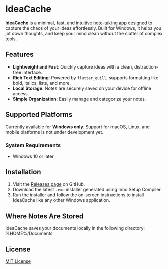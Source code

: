 # IdeaCache

**IdeaCache** is a minimal, fast, and intuitive note-taking app designed to capture the chaos of your ideas effortlessly. Built for Windows, it helps you jot down thoughts, and keep your mind clean without the clutter of complex tools.

## Features
- **Lightweight and Fast**: Quickly capture ideas with a clean, distraction-free interface.
- **Rich Text Editing**: Powered by `flutter_quill`, supports formatting like bold, italics, lists, and more.
- **Local Storage**: Notes are securely saved on your device for offline access.
- **Simple Organization**: Easily manage and categorize your notes.

## Supported Platforms
Currently available for **Windows only**. Support for macOS, Linux, and mobile platforms is not under development yet.

### System Requirements
- Windows 10 or later

## Installation
1. Visit the [Releases page]() on GitHub.
2. Download the latest `.exe` installer generated using Inno Setup Compiler.
3. Run the installer and follow the on-screen instructions to install IdeaCache like any other Windows application.

## Where Notes Are Stored
IdeaCache saves your documents locally in the following directory: %HOME%/Documents

## License
[MIT License](https://choosealicense.com/licenses/mit/)

